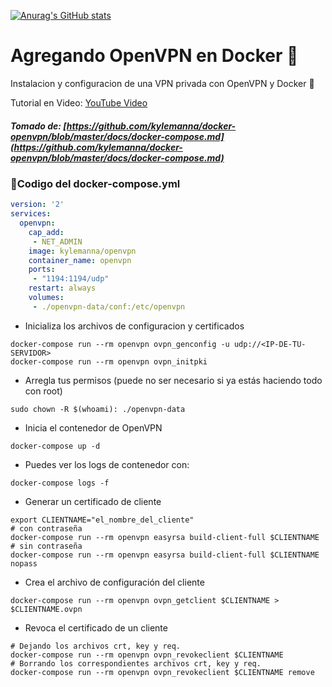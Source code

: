[![Anurag's GitHub stats](https://github-readme-stats.vercel.app/api?username=alvaromm6556&show_icons=true&theme=monokai)](https://github.com/anuraghazra/github-readme-stats)

# Agregando OpenVPN en Docker 🐳

Instalacion y configuracion de una VPN privada con OpenVPN y Docker 🐳

Tutorial en Video: [YouTube Video](https://www.youtube.com/watch?v=Ulew2JHUHfE&ab_channel=PeladoNerd)

##### Tomado de: [https://github.com/kylemanna/docker-openvpn/blob/master/docs/docker-compose.md](https://github.com/kylemanna/docker-openvpn/blob/master/docs/docker-compose.md)

### 🐋Codigo del docker-compose.yml

```YAML
version: '2'
services:
  openvpn:
    cap_add:
     - NET_ADMIN
    image: kylemanna/openvpn
    container_name: openvpn
    ports:
     - "1194:1194/udp"
    restart: always
    volumes:
     - ./openvpn-data/conf:/etc/openvpn
```

- Inicializa los archivos de configuracion y certificados

```shell
docker-compose run --rm openvpn ovpn_genconfig -u udp://<IP-DE-TU-SERVIDOR>
docker-compose run --rm openvpn ovpn_initpki
```

- Arregla tus permisos (puede no ser necesario si ya estás haciendo todo con root)

```shell
sudo chown -R $(whoami): ./openvpn-data
```

- Inicia el contenedor de OpenVPN

```shell
docker-compose up -d
```

- Puedes ver los logs de contenedor con:

```shell
docker-compose logs -f
```

- Generar un certificado de cliente

```shell
export CLIENTNAME="el_nombre_del_cliente"
# con contraseña
docker-compose run --rm openvpn easyrsa build-client-full $CLIENTNAME
# sin contraseña
docker-compose run --rm openvpn easyrsa build-client-full $CLIENTNAME nopass
```

- Crea el archivo de configuración del cliente

```shell
docker-compose run --rm openvpn ovpn_getclient $CLIENTNAME > $CLIENTNAME.ovpn
```

- Revoca el certificado de un cliente

```shell
# Dejando los archivos crt, key y req.
docker-compose run --rm openvpn ovpn_revokeclient $CLIENTNAME
# Borrando los correspondientes archivos crt, key y req.
docker-compose run --rm openvpn ovpn_revokeclient $CLIENTNAME remove
```
